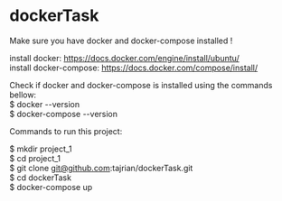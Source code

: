 # dockerTask  

Make sure you have docker and docker-compose installed ! 


install docker: https://docs.docker.com/engine/install/ubuntu/  
install docker-compose: https://docs.docker.com/compose/install/  

Check if docker and docker-compose is installed using the commands bellow:    
$ docker --version  
$ docker-compose --version  


Commands to run this project:  

$ mkdir project_1   
$ cd project_1  
$ git clone git@github.com:tajrian/dockerTask.git  
$ cd dockerTask  
$ docker-compose up   


